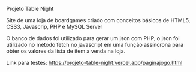 Projeto Table Night

Site de uma loja de boardgames criado com conceitos básicos de HTML5, CSS3, Javascrip, PHP e MySQL Server

O banco de dados foi utilizado para gerar um json com PHP, 
o json foi utilizado no método fetch no javascript em uma função assíncrona para obter os valores da lista de item a venda na loja.

Link para testes: https://projeto-table-night.vercel.app/paginajogo.html
